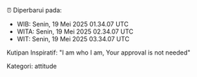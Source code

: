 ⏰ Diperbarui pada:
- WIB: Senin, 19 Mei 2025 01.34.07 UTC
- WITA: Senin, 19 Mei 2025 02.34.07 UTC
- WIT: Senin, 19 Mei 2025 03.34.07 UTC

Kutipan Inspiratif:
"I am who I am, Your approval is not needed"


Kategori: attitude

